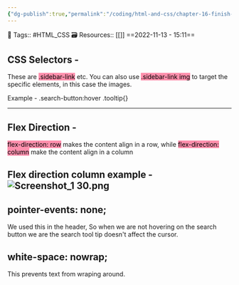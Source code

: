 ```yaml
---
{"dg-publish":true,"permalink":"/coding/html-and-css/chapter-16-finish-the-project/","dgPassFrontmatter":true,"noteIcon":"3","created":"2023-11-14T21:08:36.650+05:30","updated":"2023-12-26T20:45:06.241+05:30"}
---
```


🧶 Tags:: #HTML_CSS 
🗃 Resources:: [[]]
==2022-11-13 - 15:11==

## CSS Selectors -
These are <mark style="background: #FF5582A6;">.sidebar-link</mark> etc. You can also use <mark style="background: #FF5582A6;">.sidebar-link img</mark> to target the specific elements, in this case the images.

Example - .search-button:hover .tooltip{}

---
## Flex Direction -
<mark style="background: #FF5582A6;">flex-direction: row</mark> makes the content align in a row, while <mark style="background: #FF5582A6;">flex-direction: column</mark> make the content align in a column

Flex direction column example -
![Screenshot_1 30.png](/img/user/%F0%9F%9B%A2%EF%B8%8F%20Resources/%F0%9F%93%81%20Files/%F0%9F%93%B8Images/Screenshot_1%2030.png)
---
## pointer-events: none;
We used this in the header, So when we are not hovering on the search button we are the search tool tip doesn't affect the cursor.

## white-space: nowrap;
This prevents text from wraping around.